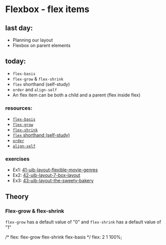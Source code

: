 # Flexbox - flex items

## last day:

- Planning our layout
- Flexbox on parent elements

## today:

- `flex-basis`
- `flex-grow` & `flex-shrink`
- `flex` shorthand (self-study)
- `order` and `align-self`
- An flex item can be both a child and a parent (flex inside flex)

### resources:

- [`flex-basis`](https://developer.mozilla.org/en-US/docs/Web/CSS/flex-basis)
- [`flex-grow`](https://developer.mozilla.org/en-US/docs/Web/CSS/flex-grow)
- [`flex-shrink`](https://developer.mozilla.org/en-US/docs/Web/CSS/flex-shrink)
- [`flex` shorthand (self-study)](https://developer.mozilla.org/en-US/docs/Web/CSS/flex)
- [`order`](https://developer.mozilla.org/en-US/docs/Web/CSS/order)
- [`align-self`](https://developer.mozilla.org/en-US/docs/Web/CSS/align-self)

### exercises

- Ex1: [41-uib-layout-flexible-movie-genres](https://classroom.github.com/a/nRL56sk3)
- Ex2: [42-uib-layout-7-box-layout](https://classroom.github.com/a/j7qbq3Dc)
- Ex3: [43-uib-layout-the-sweety-bakery](https://classroom.github.com/a/G4VqJQsB)

## Theory

### Flex-grow & flex-shrink

`flex-grow` has a default value of "0" and `flex-shrink` has a default value of "1"


/* flex: flex-grow flex-shrink flex-basis */
flex: 2 1 100%;
